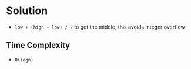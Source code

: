 # Solution

- `low + (high - low) / 2` to get the middle, this avoids integer overflow

## Time Complexity

- `O(logn)`

